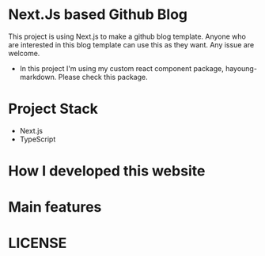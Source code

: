 # Next.Js based Github Blog

This project is using Next.js to make a github blog template. Anyone who are interested in this blog template can use this as they want. Any issue are welcome.

- In this project I'm using my custom react component package, hayoung-markdown. Please check this package.

# Project Stack

- Next.js
- TypeScript

# How I developed this website

# Main features

# LICENSE

<!--
- 에디터 저장 속도?
- auto saving 관련해서 알아보기
- cms 종류 속도 알아보기: strapi: https://strapi.io/
- github as cms
- ghost: https://ghost.org/features/
- How to trigger a Github action with an HTTP request: https://dev.to/rikurouvila/how-to-trigger-a-github-action-with-an-htt-request-545
- github action: https://github.blog/2021-03-04-4-things-you-didnt-know-you-could-do-with-github-actions/
- something like notion(기록 같은것 가능하게)
- project serise로 보여줄 수 있는 기능(프로젝트 단위로 묶으면 좌측에 메뉴로 쭉 보이는것)
 -->
